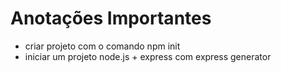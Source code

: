 # Anotações Importantes

- criar projeto com o comando npm init
- iniciar um projeto node.js + express com express generator